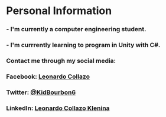 # **Personal Information**
### - I'm currently a computer engineering student.
### - I'm currrently learning to program in Unity with C#.

### Contact me through my social media:
### **Facebook**: [Leonardo Collazo](https://www.facebook.com/leonardo.collazo.71)
### **Twitter**: [@KidBourbon6](https://twitter.com/KidBourbon6)
### **LinkedIn**: [Leonardo Collazo Klenina](https://www.linkedin.com/in/leonardo-collazo-klenina-aa0270201)
